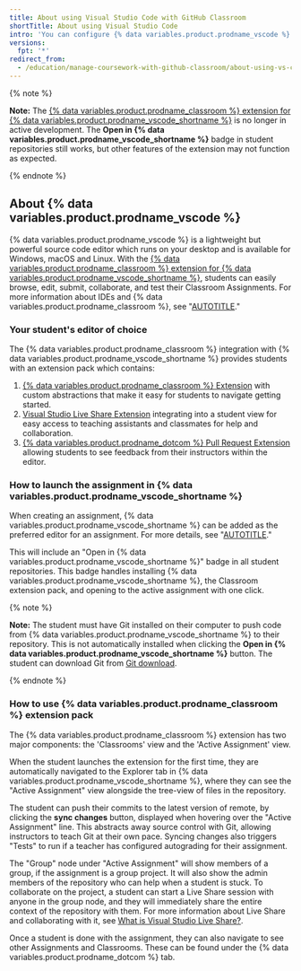 ```yaml
---
title: About using Visual Studio Code with GitHub Classroom
shortTitle: About using Visual Studio Code
intro: 'You can configure {% data variables.product.prodname_vscode %} as the preferred editor for assignments in {% data variables.product.prodname_classroom %}.'
versions:
  fpt: '*'
redirect_from:
  - /education/manage-coursework-with-github-classroom/about-using-vs-code-with-github-classroom
---
```


{% note %}

**Note:** The [{% data variables.product.prodname_classroom %} extension for {% data variables.product.prodname_vscode_shortname %}](https://aka.ms/classroom-vscode-ext) is no longer in active development. The **Open in {% data variables.product.prodname_vscode_shortname %}** badge in student repositories still works, but other features of the extension may not function as expected.

{% endnote %}

## About {% data variables.product.prodname_vscode %}

{% data variables.product.prodname_vscode %} is a lightweight but powerful source code editor which runs on your desktop and is available for Windows, macOS and Linux. With the [{% data variables.product.prodname_classroom %} extension for {% data variables.product.prodname_vscode_shortname %}](https://aka.ms/classroom-vscode-ext), students can easily browse, edit, submit, collaborate, and test their Classroom Assignments. For more information about IDEs and {% data variables.product.prodname_classroom %}, see "[AUTOTITLE](/education/manage-coursework-with-github-classroom/integrate-github-classroom-with-an-ide/integrate-github-classroom-with-an-ide)."

### Your student's editor of choice

The {% data variables.product.prodname_classroom %} integration with {% data variables.product.prodname_vscode_shortname %} provides students with an extension pack which contains:

1. [{% data variables.product.prodname_classroom %} Extension](https://aka.ms/classroom-vscode-ext) with custom abstractions that make it easy for students to navigate getting started.
1. [Visual Studio Live Share Extension](https://marketplace.visualstudio.com/items?itemName=MS-vsliveshare.vsliveshare) integrating into a student view for easy access to teaching assistants and classmates for help and collaboration.
1. [{% data variables.product.prodname_dotcom %} Pull Request Extension](https://marketplace.visualstudio.com/items?itemName=GitHub.vscode-pull-request-github) allowing students to see feedback from their instructors within the editor.

### How to launch the assignment in {% data variables.product.prodname_vscode_shortname %}

When creating an assignment, {% data variables.product.prodname_vscode_shortname %} can be added as the preferred editor for an assignment. For more details, see "[AUTOTITLE](/education/manage-coursework-with-github-classroom/integrate-github-classroom-with-an-ide/integrate-github-classroom-with-an-ide)."

This will include an "Open in {% data variables.product.prodname_vscode_shortname %}" badge in all student repositories. This badge handles installing {% data variables.product.prodname_vscode_shortname %}, the Classroom extension pack, and opening to the active assignment with one click.

{% note %}

**Note:** The student must have Git installed on their computer to push code from {% data variables.product.prodname_vscode_shortname %} to their repository. This is not automatically installed when clicking the **Open in {% data variables.product.prodname_vscode_shortname %}** button. The student can download Git from [Git download](https://git-scm.com/downloads).

{% endnote %}

### How to use {% data variables.product.prodname_classroom %} extension pack

The {% data variables.product.prodname_classroom %} extension has two major components: the 'Classrooms' view and the 'Active Assignment' view.

When the student launches the extension for the first time, they are automatically navigated to the Explorer tab in {% data variables.product.prodname_vscode_shortname %}, where they can see the "Active Assignment" view alongside the tree-view of files in the repository.

The student can push their commits to the latest version of remote, by clicking the **sync changes** button, displayed when hovering over the "Active Assignment" line. This abstracts away source control with Git, allowing instructors to teach Git at their own pace.
Syncing changes also triggers "Tests" to run if a teacher has configured autograding for their assignment.

The "Group" node under "Active Assignment" will show members of a group, if the assignment is a group project. It will also show the admin members of the repository who can help when a student is stuck. To collaborate on the project, a student can start a Live Share session with anyone in the group node, and they will immediately share the entire context of the repository with them. For more information about Live Share and collaborating with it, see [What is Visual Studio Live Share?](https://docs.microsoft.com/en-us/visualstudio/liveshare/).

Once a student is done with the assignment, they can also navigate to see other Assignments and Classrooms. These can be found under the {% data variables.product.prodname_dotcom %} tab.
